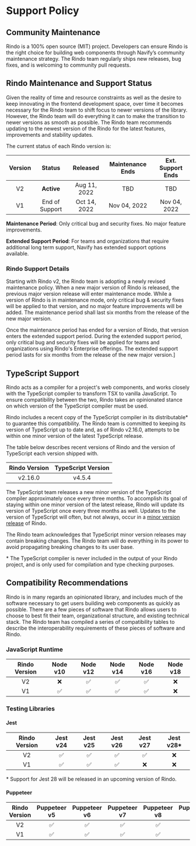 # Support Policy

## Community Maintenance

Rindo is a 100% open source (MIT) project. Developers can ensure Rindo is the right choice for building web
components through Navify’s community maintenance strategy. The Rindo team regularly ships new releases, bug fixes, and
is welcoming to community pull requests.

## Rindo Maintenance and Support Status

Given the reality of time and resource constraints as well as the desire to keep innovating in the frontend development
space, over time it becomes necessary for the Rindo team to shift focus to newer versions of the library. However, the
Rindo team will do everything it can to make the transition to newer versions as smooth as possible. The Rindo team
recommends updating to the newest version of the Rindo for the latest features, improvements and stability updates.

The current status of each Rindo version is:

| Version |     Status     |   Released   | Maintenance Ends | Ext. Support Ends |
|:-------:|:--------------:|:------------:|:----------------:|:-----------------:|
|   V2    |   **Active**   | Aug 11, 2022 |       TBD        |        TBD        |
|   V1    | End of Support | Oct 14, 2022 |   Nov 04, 2022   |   Nov 04, 2022    |

**Maintenance Period**: Only critical bug and security fixes. No major feature improvements.

**Extended Support Period**: For teams and organizations that require additional long term support, Navify has extended support options available.

### Rindo Support Details

Starting with Rindo v2, the Rindo team is adopting a newly revised maintenance policy. When a new major version of
Rindo is released, the previous major version release will enter maintenance mode. While a version of Rindo is in
maintenance mode, only critical bug & security fixes will be applied to that version, and no major feature improvements
will be added. The maintenance period shall last six months from the release of the new major version.

Once the maintenance period has ended for a version of Rindo, that version enters the extended support period. During
the extended support period, only critical bug and security fixes will be applied for teams and organizations using
Rindo's Enterprise offerings. The extended support period lasts for six months from the release of the new major 
version.]

## TypeScript Support

Rindo acts as a compiler for a project's web components, and works closely with the TypeScript compiler to transform
TSX to vanilla JavaScript. To ensure compatibility between the two, Rindo takes an opinionated stance on which version
of the TypeScript compiler must be used.

Rindo includes a recent copy of the TypeScript compiler in its distributable* to guarantee this compatibility. 
The Rindo team is committed to keeping its version of TypeScript up to date and, as of Rindo v2.16.0, attempts to be
within one minor version of the latest TypeScript release.

The table below describes recent versions of Rindo and the version of TypeScript each version shipped with.

| Rindo Version | TypeScript Version |
|:-------------:|:------------------:|
|    v2.16.0    |       v4.5.4       |

The TypeScript team releases a new minor version of the TypeScript compiler approximately once every three months. To
accomplish its goal of staying within one minor version of the latest release, Rindo will update its version of
TypeScript once every three months as well. Updates to the version of TypeScript will often, but not always, occur in a
[minor version release](versioning#minor-release) of Rindo.

The Rindo team acknowledges that TypeScript minor version releases may contain breaking changes. The Rindo team will
do everything in its power to avoid propagating breaking changes to its user base.

\* The TypeScript compiler is never included in the output of your Rindo project, and is only used for compilation 
and type checking purposes.

## Compatibility Recommendations

Rindo is in many regards an opinionated library, and includes much of the software necessary to get users building web
components as quickly as possible. There are a few pieces of software that Rindo allows users to choose to best fit
their team, organizational structure, and existing technical stack. The Rindo team has compiled a series of
compatibility tables to describe the interoperability requirements of these pieces of software and Rindo.

### JavaScript Runtime

| Rindo Version | Node v10 | Node v12 | Node v14 | Node v16 | Node v18 |
|:-------------:|:--------:|:--------:|:--------:|:--------:|:--------:|
|      V2       | &#10060; | &#9989;  | &#9989;  | &#9989;  | &#10060; |
|      V1       | &#9989;  | &#9989;  | &#9989;  | &#9989;  | &#10060; |

### Testing Libraries

#### Jest

| Rindo Version | Jest v24 | Jest v25 | Jest v26 | Jest v27 | Jest v28* |
|:-------------:|:--------:|:--------:|:--------:|:--------:|:---------:|
|      V2       | &#9989;  | &#9989;  | &#9989;  | &#9989;  | &#10060;  |
|      V1       | &#9989;  | &#9989;  | &#9989;  | &#10060; | &#10060;  |

\* Support for Jest 28 will be released in an upcoming version of Rindo.

#### Puppeteer

| Rindo Version | Puppeteer v5 | Puppeteer v6 | Puppeteer v7 | Puppeteer v8 | Puppeteer v9 | Puppeteer v10 |
|:-------------:|:------------:|:------------:|:------------:|:------------:|:------------:|:-------------:|
|      V2       |   &#9989;    |   &#9989;    |   &#9989;    |   &#9989;    |   &#9989;    |    &#9989;    |
|      V1       |   &#9989;    |   &#9989;    |   &#9989;    |   &#9989;    |   &#9989;    |   &#10060;    |
